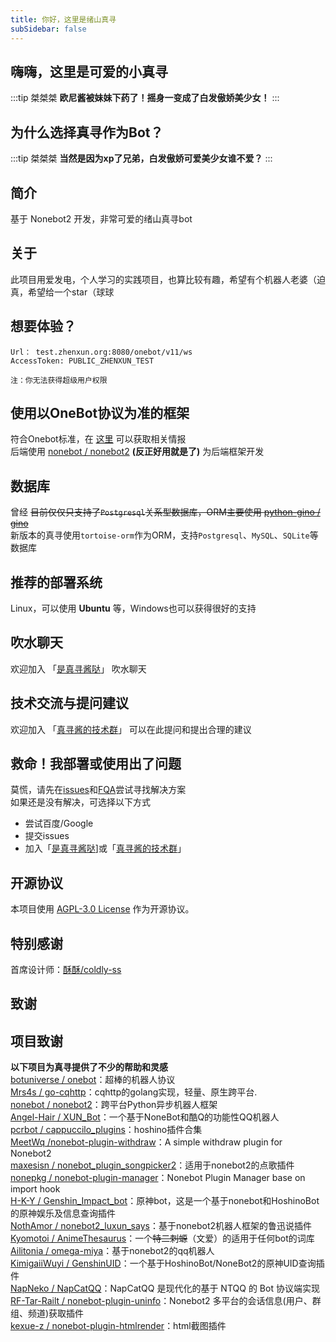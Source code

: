 ```yaml
---
title: 你好，这里是绪山真寻
subSidebar: false
---
```



## 嗨嗨，这里是可爱的小真寻

:::tip 桀桀桀
__欧尼酱被妹妹下药了！摇身一变成了白发傲娇美少女！__
:::

__为什么选择真寻作为Bot？__
---

:::tip 桀桀桀
__当然是因为xp了兄弟，白发傲娇可爱美少女谁不爱？__
:::

__简介__
---

基于 Nonebot2 开发，非常可爱的绪山真寻bot

## 关于

此项目用爱发电，个人学习的实践项目，也算比较有趣，希望有个机器人老婆（迫真，希望给一个star（球球

## 想要体验？

```
Url： test.zhenxun.org:8080/onebot/v11/ws
AccessToken: PUBLIC_ZHENXUN_TEST

注：你无法获得超级用户权限
```

## 使用以OneBot协议为准的框架

符合Onebot标准，在 [这里](./install/qq.md) 可以获取相关情报  
后端使用 [nonebot / nonebot2](https://github.com/nonebot/nonebot2) __(反正好用就是了)__ 为后端框架开发

## 数据库

曾经 ~~目前仅仅只支持了`Postgresql`关系型数据库，ORM主要使用 [python-gino / gino](https://github.com/python-gino/gino)~~  
新版本的真寻使用`tortoise-orm`作为ORM，支持`Postgresql`、`MySQL`、`SQLite`等数据库

## 推荐的部署系统

Linux，可以使用 __Ubuntu__ 等，Windows也可以获得很好的支持

## 吹水聊天

欢迎加入 「[是真寻酱哒](https://jq.qq.com/?_wv=1027&k=u8PgBkMZ)」  吹水聊天

## 技术交流与提问建议

欢迎加入 「[真寻酱的技术群](https://qm.qq.com/q/YYYt5rkMYc)」 可以在此提问和提出合理的建议

## 救命！我部署或使用出了问题

莫慌，请先在[issues](https://github.com/HibiKier/zhenxun_bot/issues)和[FQA](/faq)尝试寻找解决方案  
如果还是没有解决，可选择以下方式  

* 尝试百度/Google
* 提交issues
* 加入「[是真寻酱哒](https://jq.qq.com/?_wv=1027&k=u8PgBkMZ)]或「[真寻酱的技术群](https://qm.qq.com/q/YYYt5rkMYc)」

## __开源协议__

本项目使用 [AGPL-3.0 License](https://github.com/HibiKier/zhenxun_bot/blob/main/LICENSE) 作为开源协议。

## __特别感谢__

首席设计师：[酥酥/coldly-ss](https://github.com/coldly-ss)

## __致谢__

__项目致谢__
---

__以下项目为真寻提供了不少的帮助和灵感__  
[botuniverse / onebot](https://github.com/botuniverse/onebot)：超棒的机器人协议  
[Mrs4s / go-cqhttp](https://github.com/Mrs4s/go-cqhttp)：cqhttp的golang实现，轻量、原生跨平台.  
[nonebot / nonebot2](https://github.com/nonebot/nonebot2)：跨平台Python异步机器人框架  
[Angel-Hair / XUN_Bot](https://github.com/Angel-Hair/XUN_Bot)：一个基于NoneBot和酷Q的功能性QQ机器人  
[pcrbot / cappuccilo_plugins](https://github.com/pcrbot/cappuccilo_plugins)：hoshino插件合集  
[MeetWq /nonebot-plugin-withdraw](https://github.com/MeetWq/nonebot-plugin-withdraw)：A simple withdraw plugin for Nonebot2  
[maxesisn / nonebot_plugin_songpicker2](https://github.com/maxesisn/nonebot_plugin_songpicker2)：适用于nonebot2的点歌插件  
[nonepkg / nonebot-plugin-manager](https://github.com/nonepkg/nonebot-plugin-manager)：Nonebot Plugin Manager base on import hook  
[H-K-Y / Genshin_Impact_bot](https://github.com/H-K-Y/Genshin_Impact_bot)：原神bot，这是一个基于nonebot和HoshinoBot的原神娱乐及信息查询插件  
[NothAmor / nonebot2_luxun_says](https://github.com/NothAmor/nonebot2_luxun_says)：基于nonebot2机器人框架的鲁迅说插件  
[Kyomotoi / AnimeThesaurus](https://github.com/Kyomotoi/AnimeThesaurus)：一个~~特二刺螈~~（文爱）的适用于任何bot的词库  
[Ailitonia / omega-miya](https://github.com/Ailitonia/omega-miya)：基于nonebot2的qq机器人  
[KimigaiiWuyi / GenshinUID](https://github.com/KimigaiiWuyi/GenshinUID)：一个基于HoshinoBot/NoneBot2的原神UID查询插件  
[NapNeko / NapCatQQ](https://github.com/NapNeko/NapCatQQ)：NapCatQQ 是现代化的基于 NTQQ 的 Bot 协议端实现  
[RF-Tar-Railt / nonebot-plugin-uninfo](https://github.com/RF-Tar-Railt/nonebot-plugin-uninfo)：Nonebot2 多平台的会话信息(用户、群组、频道)获取插件  
[kexue-z / nonebot-plugin-htmlrender](https://github.com/kexue-z/nonebot-plugin-htmlrender)：html截图插件

<!-- __发电致谢__
---

<details>

<summary> 感谢投喂 </summary>

|       赞助者 (非常感谢捏)        |      金额    |
|:-----------------|:-----------|
|[shenqi](https://afdian.net/u/fa923a8cfe3d11eba61752540025c377)| ￥12 |
|[A_Kyuu](https://afdian.net/u/b83954fc2c1211eba9eb52540025c377)| ￥200 |
|[疯狂混沌](https://afdian.net/u/789a2f9200cd11edb38352540025c377)| ￥5|
|[Tpoeyopo](https://afdian.net/u/0571b15e7b6411ed885e52540025c377)|￥24|
|[投冥](https://afdian.net/a/144514mm)|￥6|
|[茶喵](https://afdian.net/u/fd22382eac4d11ecbfc652540025c377)|￥6|
|[AemokpaTNR](https://afdian.net/u/1169bb8c8a9611edb0c152540025c377)|￥24|
|[爱发电用户_wrxn](https://afdian.net/u/4aa03d20db4311ecb1e752540025c377)|￥6|
|[qqw](https://afdian.net/u/b71db4e2cc3e11ebb76652540025c377)|￥6|
|[溫一壺月光下酒](https://afdian.net/u/ad667a5c650c11ed89bf52540025c377)|￥6|
|[伝木](https://afdian.net/u/246b80683f9511edba7552540025c377)|￥12|
|[阿奎](https://afdian.net/u/da41f72845d511ed930d52540025c377)|￥112|
|[醉梦尘逸](https://afdian.net/u/bc11d2683cd011ed99b552540025c377)|￥6|
|[Iris](https://afdian.net/a/MikoIris)|￥24|
|[Yui](https://afdian.net/u/c5e6289e5f0a11ea81ef52540025c377)|￥6|
|[Abc](https://afdian.net/u/870dc10a3cd311ed828852540025c377)|￥6|
|[本喵无敌哒](https://afdian.net/u/dffaa9005bc911ebb69b52540025c377)|￥16.04|
|[椎名冬羽](https://afdian.net/u/ca1ebd64395e11ed81b452540025c377)|￥6|
|[kaito](https://afdian.net/u/a055e20a498811eab1f052540025c377)|￥6|
|[墨然](https://afdian.net/u/8aa5874a644d11eb8a6752540025c377)|￥6|
|[爱发电用户_T9e4](https://afdian.net/u/2ad1bb82f3a711eca22852540025c377)|￥12|
|[请问一份爱多少钱](https://afdian.net/u/f57ef6602dbd11ed977f52540025c377)|￥6|
|[咸鱼鱼鱼鱼](https://afdian.net/u/8e39b9a400e011ed9f4a52540025c377)|￥48|
|[Kafka](https://afdian.net/u/41d66798ef6911ecbc5952540025c377)|￥24|
|[笑柒XIAO_Q7](https://afdian.net/u/4696db5c529111ec84ea52540025c377)|￥36|
|[noahzark](https://afdian.net/a/noahzark)|￥24|
|[ze roller](https://afdian.net/u/0e599e96257211ed805152540025c377)|￥6|
|[腊条](https://afdian.net/u/f739c4d69eca11eba94b52540025c377)|￥6|
|[感冒土豆](https://afdian.net/a/kuai364354200)|￥6|
|[爱发电用户_TBsd](https://afdian.net/u/db638b60217911ed9efd52540025c377)|￥24|
|[我只会cvs](https://afdian.net/u/6d31c266214111ed807f52540025c377)|￥15|
|[烟寒若雨](https://afdian.net/u/067bd2161eec11eda62b52540025c377)|￥54|
|[ln](https://afdian.net/u/b51914ba1c6611ed8a4e52540025c377)|￥24|
|[阿咪要女装](https://afdian.net/u/3d8f30581a2911edba6d52540025c377)|￥30|
|[爱发电用户_c58s](https://afdian.net/u/a6ad8dda195e11ed9a4152540025c377)|￥24|
|[爱发电用户_eNr9](https://afdian.net/u/05fdb41c0c9a11ed814952540025c377)|￥6|
|[花漾](https://afdian.net/a/meowo)|￥6|
|[Excalibur](https://afdian.net/u/69b76e9ec77b11ec874f52540025c377)|￥24|
|[爱发电用户_Bc6j](https://afdian.net/u/8546be24f44111eca64052540025c377)|￥6|
|[阿咪和歌歌的老婆](https://afdian.net/u/af63700eeaf411eca4e552540025c377)|￥48|
|[副驾驶啦啦啦](https://afdian.net/u/6f27f372f2a411eca09752540025c377)|￥6|
|[嘿小欧](https://afdian.net/u/daa4bec4f24911ec82e552540025c377)|￥6|
|[回忆的秋千](https://afdian.net/u/e315d9c6f14f11ecbeef52540025c377)|￥24|
|[十年くん](https://github.com/shinianj)|￥96|
|[哇](https://afdian.net/u/9b266244f23911eca19052540025c377)|￥6|
|[yajiwa](https://github.com/yajiwa)|￥262|
|[爆金币](https://afdian.net/u/0d78879ef23711ecb22452540025c377)|￥5.2|

</details> -->

